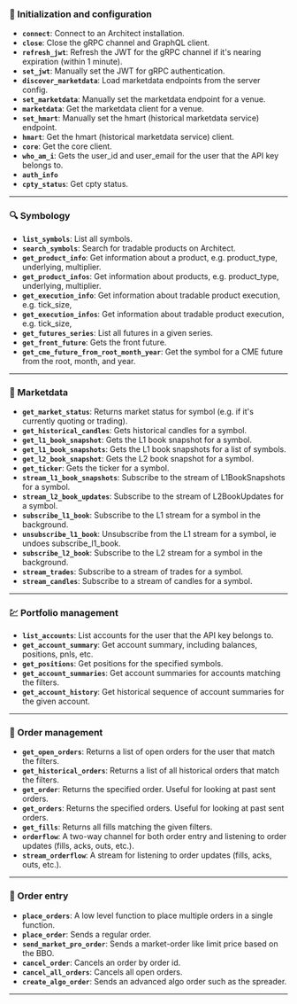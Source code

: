 ### 🚀 Initialization and configuration

- **`connect`**: Connect to an Architect installation.
- **`close`**: Close the gRPC channel and GraphQL client.
- **`refresh_jwt`**: Refresh the JWT for the gRPC channel if it's nearing expiration (within 1 minute).
- **`set_jwt`**: Manually set the JWT for gRPC authentication.
- **`discover_marketdata`**: Load marketdata endpoints from the server config.
- **`set_marketdata`**: Manually set the marketdata endpoint for a venue.
- **`marketdata`**: Get the marketdata client for a venue.
- **`set_hmart`**: Manually set the hmart (historical marketdata service) endpoint.
- **`hmart`**: Get the hmart (historical marketdata service) client.
- **`core`**: Get the core client.
- **`who_am_i`**: Gets the user_id and user_email for the user that the API key belongs to.
- **`auth_info`**
- **`cpty_status`**: Get cpty status.

---

### 🔍 Symbology

- **`list_symbols`**: List all symbols.
- **`search_symbols`**: Search for tradable products on Architect.
- **`get_product_info`**: Get information about a product, e.g. product_type, underlying, multiplier.
- **`get_product_infos`**: Get information about products, e.g. product_type, underlying, multiplier.
- **`get_execution_info`**: Get information about tradable product execution, e.g. tick_size,
- **`get_execution_infos`**: Get information about tradable product execution, e.g. tick_size,
- **`get_futures_series`**: List all futures in a given series.
- **`get_front_future`**: Gets the front future.
- **`get_cme_future_from_root_month_year`**: Get the symbol for a CME future from the root, month, and year.

---

### 🧮 Marketdata

- **`get_market_status`**: Returns market status for symbol (e.g. if it's currently quoting or trading).
- **`get_historical_candles`**: Gets historical candles for a symbol.
- **`get_l1_book_snapshot`**: Gets the L1 book snapshot for a symbol.
- **`get_l1_book_snapshots`**: Gets the L1 book snapshots for a list of symbols.
- **`get_l2_book_snapshot`**: Gets the L2 book snapshot for a symbol.
- **`get_ticker`**: Gets the ticker for a symbol.
- **`stream_l1_book_snapshots`**: Subscribe to the stream of L1BookSnapshots for a symbol.
- **`stream_l2_book_updates`**: Subscribe to the stream of L2BookUpdates for a symbol.
- **`subscribe_l1_book`**: Subscribe to the L1 stream for a symbol in the background.
- **`unsubscribe_l1_book`**: Unsubscribe from the L1 stream for a symbol, ie undoes subscribe_l1_book.
- **`subscribe_l2_book`**: Subscribe to the L2 stream for a symbol in the background.
- **`stream_trades`**: Subscribe to a stream of trades for a symbol.
- **`stream_candles`**: Subscribe to a stream of candles for a symbol.

---

### 💹 Portfolio management

- **`list_accounts`**: List accounts for the user that the API key belongs to.
- **`get_account_summary`**: Get account summary, including balances, positions, pnls, etc.
- **`get_positions`**: Get positions for the specified symbols.
- **`get_account_summaries`**: Get account summaries for accounts matching the filters.
- **`get_account_history`**: Get historical sequence of account summaries for the given account.

---

### 📝 Order management

- **`get_open_orders`**: Returns a list of open orders for the user that match the filters.
- **`get_historical_orders`**: Returns a list of all historical orders that match the filters.
- **`get_order`**: Returns the specified order.  Useful for looking at past sent orders.
- **`get_orders`**: Returns the specified orders.  Useful for looking at past sent orders.
- **`get_fills`**: Returns all fills matching the given filters.
- **`orderflow`**: A two-way channel for both order entry and listening to order updates (fills, acks, outs, etc.).
- **`stream_orderflow`**: A stream for listening to order updates (fills, acks, outs, etc.).

---

### 📣 Order entry

- **`place_orders`**: A low level function to place multiple orders in a single function.
- **`place_order`**: Sends a regular order.
- **`send_market_pro_order`**: Sends a market-order like limit price based on the BBO.
- **`cancel_order`**: Cancels an order by order id.
- **`cancel_all_orders`**: Cancels all open orders.
- **`create_algo_order`**: Sends an advanced algo order such as the spreader.

---

